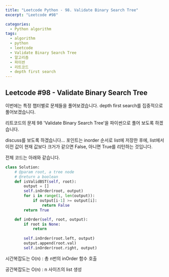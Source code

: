 ```yaml
---
title: "Leetcode Python - 98. Validate Binary Search Tree"
excerpt: "Leetcode #98"

categories:
  - Python algorithm
tags:
  - algorithm
  - python
  - leetcode
  - Validate Binary Search Tree
  - 알고리즘
  - 파이썬
  - 리트코드
  - depth first search
---
```


## Leetcode #98 - Validate Binary Search Tree

이번에는 특정 챕터별로 문제들을 풀어보겠습니다.
depth first search를 집중적으로 풀어보겠습니다.

리트코드의 문제 98 'Validate Binary Search Tree'을 파이썬으로 풀어 보도록 하겠습니다. 

discuss를 보도록 하겠습니다...
포인트는 inorder 순서로 list에 저장한 후에, 
list에서 이전 값이 현재 값보다 크거가 같으면 False, 아니면 True를 리턴하는 것입니다.

전체 코드는 아래와 같습니다.
```python
class Solution:
    # @param root, a tree node
    # @return a boolean
    def isValidBST(self, root):
        output = []
        self.inOrder(root, output)
        for i in range(1, len(output)):
            if output[i-1] >= output[i]:
                return False
        return True

    def inOrder(self, root, output):
        if root is None:
            return
        
        self.inOrder(root.left, output)
        output.append(root.val)
        self.inOrder(root.right, output)
```


시간복잡도는 O(n) : 총 n번의 inOrder 함수 호출

공간복잡도는 O(n) : n 사이즈의 list 생성
